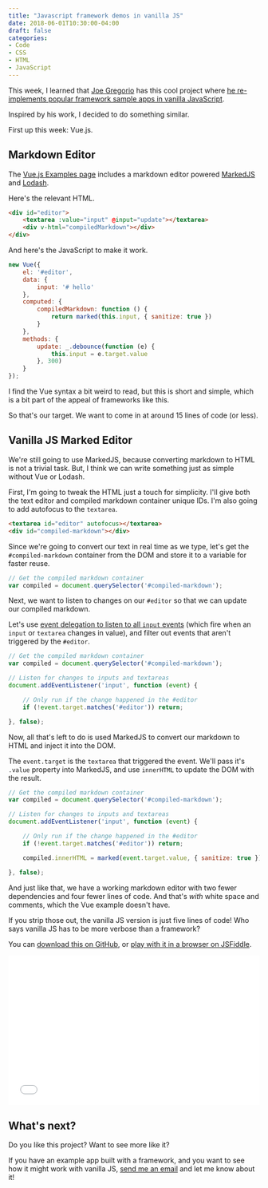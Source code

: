 ```yaml
---
title: "Javascript framework demos in vanilla JS"
date: 2018-06-01T10:30:00-04:00
draft: false
categories:
- Code
- CSS
- HTML
- JavaScript
---
```


This week, I learned that [Joe Gregorio](https://bitworking.org/) has this cool project where [he re-implements popular framework sample apps in vanilla JavaScript](https://github.com/jcgregorio/vanillajs).

Inspired by his work, I decided to do something similar.

First up this week: Vue.js.

## Markdown Editor

The [Vue.js Examples page](https://vuejs.org/v2/examples/) includes a markdown editor powered [MarkedJS](https://github.com/markedjs/marked) and [Lodash](https://lodash.com/).

Here's the relevant HTML.

```html
<div id="editor">
	<textarea :value="input" @input="update"></textarea>
	<div v-html="compiledMarkdown"></div>
</div>
```

And here's the JavaScript to make it work.

```js
new Vue({
	el: '#editor',
	data: {
		input: '# hello'
	},
	computed: {
		compiledMarkdown: function () {
			return marked(this.input, { sanitize: true })
		}
	},
	methods: {
		update: _.debounce(function (e) {
			this.input = e.target.value
		}, 300)
	}
});
```

I find the Vue syntax a bit weird to read, but this is short and simple, which is a bit part of the appeal of frameworks like this.

So that's our target. We want to come in at around 15 lines of code (or less).

## Vanilla JS Marked Editor

We're still going to use MarkedJS, because converting markdown to HTML is not a trivial task. But, I think we can write something just as simple without Vue or Lodash.

First, I'm going to tweak the HTML just a touch for simplicity. I'll give both the text editor and compiled markdown container unique IDs. I'm also going to add autofocus to the `textarea`.

```html
<textarea id="editor" autofocus></textarea>
<div id="compiled-markdown"></div>
```

Since we're going to convert our text in real time as we type, let's get the `#compiled-markdown` container from the DOM and store it to a variable for faster reuse.

```js
// Get the compiled markdown container
var compiled = document.querySelector('#compiled-markdown');
```

Next, we want to listen to changes on our `#editor` so that we can update our compiled markdown.

Let's use [event delegation to listen to all `input` events](/why-event-delegation-is-a-better-way-to-listen-for-events-in-vanilla-js/) (which fire when an `input` or `textarea` changes in value), and filter out events that aren't triggered by the `#editor`.

```js
// Get the compiled markdown container
var compiled = document.querySelector('#compiled-markdown');

// Listen for changes to inputs and textareas
document.addEventListener('input', function (event) {

	// Only run if the change happened in the #editor
	if (!event.target.matches('#editor')) return;

}, false);
```

Now, all that's left to do is used MarkedJS to convert our markdown to HTML and inject it into the DOM.

The `event.target` is the `textarea` that triggered the event. We'll pass it's `.value` property into MarkedJS, and use `innerHTML` to update the DOM with the result.

```js
// Get the compiled markdown container
var compiled = document.querySelector('#compiled-markdown');

// Listen for changes to inputs and textareas
document.addEventListener('input', function (event) {

	// Only run if the change happened in the #editor
	if (!event.target.matches('#editor')) return;

	compiled.innerHTML = marked(event.target.value, { sanitize: true });

}, false);
```

And just like that, we have a working markdown editor with two fewer dependencies and four fewer lines of code. And that's *with* white space and comments, which the Vue example doesn't have.

If you strip those out, the vanilla JS version is just five lines of code! Who says vanilla JS has to be more verbose than a framework?

You can [download this on GitHub](https://gist.github.com/cferdinandi/2218858af04d5306904fe57c184fc17a), or [play with it in a browser on JSFiddle](https://jsfiddle.net/cferdinandi/z8qk1fuu/).

<iframe width="100%" height="300" src="//jsfiddle.net/cferdinandi/z8qk1fuu/embedded/" allowpaymentrequest allowfullscreen="allowfullscreen" frameborder="0"></iframe>

## What's next?

Do you like this project? Want to see more like it?

If you have an example app built with a framework, and you want to see how it might work with vanilla JS, [send me an email](/about/) and let me know about it!